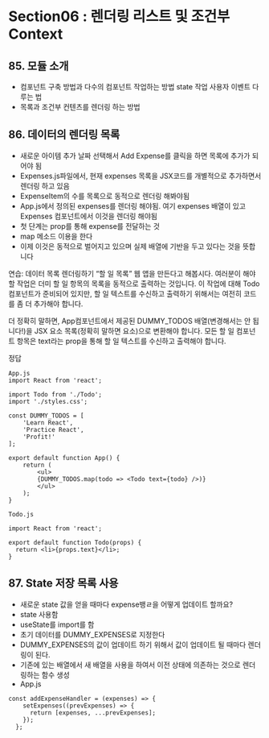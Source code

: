 # Section06 : 렌더링 리스트 및 조건부 Context

## 85. 모듈 소개

- 컴포넌트 구축 방법과 다수의 컴포넌트 작업하는 방법 state 작업 사용자 이벤트 다루는 법
- 목록과 조건부 컨텐츠를 렌더링 하는 방법

## 86. 데이터의 렌더링 목록

- 새로운 아이템 추가 날짜 선택해서 Add Expense를 클릭을 하면 목록에 추가가 되어야 됨
- Expenses.js파일에서, 현재 expenses 목록을 JSX코드를 개별적으로 추가하면서 렌더링 하고 있음
- ExpenseItem의 수를 목록으로 동적으로 렌더링 해봐야됨
- App.js에서 정의된 expenses를 렌더링 해야됨. 여기 expenses 배열이 있고 Expenses 컴포넌트에서 이것을 렌더링 해야됨
- 첫 단계는 prop를 통해 expense를 전달하는 것
- map 메소드 이용을 한다
- 이제 이것은 동적으로 벌어지고 있으며 실제 배열에 기반을 두고 있다는 것을 뜻합니다

연습: 데이터 목록 렌더링하기
“할 일 목록” 웹 앱을 만든다고 해봅시다. 여러분이 해야 할 작업은 더미 할 일 항목의 목록을 동적으로 출력하는 것입니다. 이 작업에 대해 Todo 컴포넌트가 준비되어 있지만, 할 일 텍스트를 수신하고 출력하기 위해서는 여전히 코드를 좀 더 추가해야 합니다.

더 정확히 말하면, App컴포넌트에서 제공된 DUMMY_TODOS 배열(변경해서는 안 됩니다!)을 JSX 요소 목록(정확히 말하면 <Todo> 요소)으로 변환해야 합니다. 모든 할 일 컴포넌트 항목은 text라는 prop을 통해 할 일 텍스트를 수신하고 출력해야 합니다.

정답

```
App.js
import React from 'react';

import Todo from './Todo';
import './styles.css';

const DUMMY_TODOS = [
    'Learn React',
    'Practice React',
    'Profit!'
];

export default function App() {
    return (
        <ul>
        {DUMMY_TODOS.map(todo => <Todo text={todo} />)}
        </ul>
    );
}

Todo.js

import React from 'react';

export default function Todo(props) {
  return <li>{props.text}</li>;
}

```

## 87. State 저장 목록 사용

- 새로운 state 값을 얻을 때마다 expense뱅ㄹ을 어떻게 업데이트 할까요?
- state 사용함
- useState를 import를 함
- 초기 데이터를 DUMMY_EXPENSES로 지정한다
- DUMMY_EXPENSES의 값이 업데이트 하기 위해서 값이 업데이트 될 때마다 렌더링이 된다.
- 기존에 있는 배열에서 새 배열을 사용을 하여서 이전 상태에 의존하는 것으로 렌더링하는 함수 생성
- App.js

```
const addExpenseHandler = (expenses) => {
    setExpenses((prevExpenses) => {
      return [expenses, ...prevExpenses];
    });
  };
```
